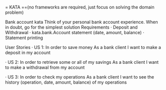 = KATA ==(no frameworks are required, just focus on solving the domain problem)

Bank account kata 
Think of your personal bank account experience.
When in doubt, go for the simplest solution
Requirements
·         Deposit and Withdrawal
·         kata.bank.Account statement (date, amount, balance)
·         Statement printing

User Stories
·         US 1:
In order to save money
As a bank client
I want to make a deposit in my account

·         US 2:
In order to retrieve some or all of my savings
As a bank client
I want to make a withdrawal from my account

·         US 3:
In order to check my operations
As a bank client
I want to see the history (operation, date, amount, balance) of my operations
